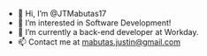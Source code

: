 - 👋 Hi, I’m @JTMabutas17
- 👀 I’m interested in Software Development!
- 🌱 I’m currently a back-end developer at Workday.
- 📫 Contact me at mabutas.justin@gmail.com
